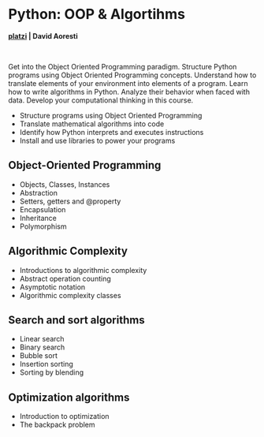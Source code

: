 <br>

# Python: OOP & Algortihms

**[platzi](https://platzi.com/cursos/poo-python/) | David Aoresti**

<br>

Get into the Object Oriented Programming paradigm. Structure Python programs using Object Oriented Programming concepts. Understand how to translate elements of your environment into elements of a program. Learn how to write algorithms in Python. Analyze their behavior when faced with data. Develop your computational thinking in this course.

- Structure programs using Object Oriented Programming
- Translate mathematical algorithms into code
- Identify how Python interprets and executes instructions
- Install and use libraries to power your programs

## Object-Oriented Programming

- Objects, Classes, Instances
- Abstraction
- Setters, getters and @property
- Encapsulation
- Inheritance
- Polymorphism

## Algorithmic Complexity

- Introductions to algorithmic complexity
- Abstract operation counting
- Asymptotic notation
- Algorithmic complexity classes

## Search and sort algorithms

- Linear search
- Binary search
- Bubble sort
- Insertion sorting
- Sorting by blending

## Optimization algorithms

- Introduction to optimization
- The backpack problem
